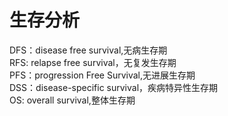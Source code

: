 # 生存分析
DFS：disease free survival,无病生存期  
RFS: relapse free survival，无复发生存期  
PFS：progression Free Survival,无进展生存期  
DSS：disease-specific survival，疾病特异性生存期  
OS:  overall survival,整体生存期  
